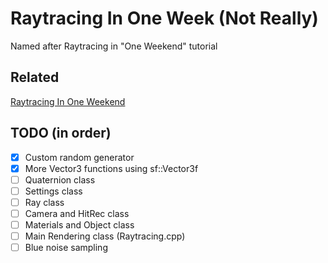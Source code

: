 # Raytracing In One Week (Not Really)
Named after Raytracing in "One Weekend" tutorial
## Related
[Raytracing In One Weekend](https://raytracing.github.io/books/RayTracingInOneWeekend.html)

## TODO (in order)
- [x] Custom random generator
- [x] More Vector3 functions using sf::Vector3f
- [ ] Quaternion class
- [ ] Settings class
- [ ] Ray class
- [ ] Camera and HitRec class
- [ ] Materials and Object class
- [ ] Main Rendering class (Raytracing.cpp)
- [ ] Blue noise sampling